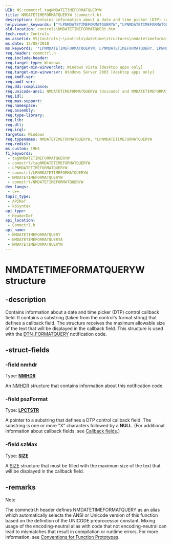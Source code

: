 ```yaml
---
UID: NS:commctrl.tagNMDATETIMEFORMATQUERYW
title: NMDATETIMEFORMATQUERYW (commctrl.h)
description: Contains information about a date and time picker (DTP) control callback field. (Unicode)
helpviewer_keywords: ["*LPNMDATETIMEFORMATQUERYW","LPNMDATETIMEFORMATQUERY","LPNMDATETIMEFORMATQUERY structure pointer [Windows Controls]","NMDATETIMEFORMATQUERY","NMDATETIMEFORMATQUERY structure [Windows Controls]","NMDATETIMEFORMATQUERYA","NMDATETIMEFORMATQUERYW","_win32_NMDATETIMEFORMATQUERY","_win32_NMDATETIMEFORMATQUERY_cpp","commctrl/LPNMDATETIMEFORMATQUERY","commctrl/NMDATETIMEFORMATQUERY","commctrl/NMDATETIMEFORMATQUERYA","commctrl/NMDATETIMEFORMATQUERYW","controls.NMDATETIMEFORMATQUERY","controls._win32_NMDATETIMEFORMATQUERY"]
old-location: controls\NMDATETIMEFORMATQUERY.htm
tech.root: Controls
ms.assetid: VS|Controls|~\controls\datetime\structures\nmdatetimeformatquery.htm
ms.date: 12/05/2018
ms.keywords: '*LPNMDATETIMEFORMATQUERYW, LPNMDATETIMEFORMATQUERY, LPNMDATETIMEFORMATQUERY structure pointer [Windows Controls], NMDATETIMEFORMATQUERY, NMDATETIMEFORMATQUERY structure [Windows Controls], NMDATETIMEFORMATQUERYA, NMDATETIMEFORMATQUERYW, _win32_NMDATETIMEFORMATQUERY, _win32_NMDATETIMEFORMATQUERY_cpp, commctrl/LPNMDATETIMEFORMATQUERY, commctrl/NMDATETIMEFORMATQUERY, commctrl/NMDATETIMEFORMATQUERYA, commctrl/NMDATETIMEFORMATQUERYW, controls.NMDATETIMEFORMATQUERY, controls._win32_NMDATETIMEFORMATQUERY'
req.header: commctrl.h
req.include-header: 
req.target-type: Windows
req.target-min-winverclnt: Windows Vista [desktop apps only]
req.target-min-winversvr: Windows Server 2003 [desktop apps only]
req.kmdf-ver: 
req.umdf-ver: 
req.ddi-compliance: 
req.unicode-ansi: NMDATETIMEFORMATQUERYW (Unicode) and NMDATETIMEFORMATQUERYA (ANSI)
req.idl: 
req.max-support: 
req.namespace: 
req.assembly: 
req.type-library: 
req.lib: 
req.dll: 
req.irql: 
targetos: Windows
req.typenames: NMDATETIMEFORMATQUERYW, *LPNMDATETIMEFORMATQUERYW
req.redist: 
ms.custom: 19H1
f1_keywords:
 - tagNMDATETIMEFORMATQUERYW
 - commctrl/tagNMDATETIMEFORMATQUERYW
 - LPNMDATETIMEFORMATQUERYW
 - commctrl/LPNMDATETIMEFORMATQUERYW
 - NMDATETIMEFORMATQUERYW
 - commctrl/NMDATETIMEFORMATQUERYW
dev_langs:
 - c++
topic_type:
 - APIRef
 - kbSyntax
api_type:
 - HeaderDef
api_location:
 - Commctrl.h
api_name:
 - NMDATETIMEFORMATQUERY
 - NMDATETIMEFORMATQUERYA
 - NMDATETIMEFORMATQUERYW
---
```


# NMDATETIMEFORMATQUERYW structure


## -description

Contains information about a date and time picker (DTP) control callback field. It contains a substring (taken from the control's format string) that defines a callback field. The structure receives the maximum allowable size of the text that will be displayed in the callback field. This structure is used with the <a href="/windows/desktop/Controls/dtn-formatquery">DTN_FORMATQUERY</a> notification code.

## -struct-fields

### -field nmhdr

Type: <b><a href="/windows/desktop/api/richedit/ns-richedit-nmhdr">NMHDR</a></b>

An <a href="/windows/desktop/api/richedit/ns-richedit-nmhdr">NMHDR</a> structure that contains information about this notification code.

### -field pszFormat

Type: <b><a href="/windows/desktop/WinProg/windows-data-types">LPCTSTR</a></b>

A pointer to a substring that defines a DTP control callback field. The substring is one or more "X" characters followed by a <b>NULL</b>. (For additional information about callback fields, see <a href="/windows/desktop/Controls/date-and-time-picker-controls">Callback fields</a>.)

### -field szMax

Type: <b><a href="/windows/win32/api/windef/ns-windef-size">SIZE</a></b>

A <a href="/windows/win32/api/windef/ns-windef-size">SIZE</a> structure that must be filled with the maximum size of the text that will be displayed in the callback field.

## -remarks

> [!NOTE]
> The commctrl.h header defines NMDATETIMEFORMATQUERY as an alias which automatically selects the ANSI or Unicode version of this function based on the definition of the UNICODE preprocessor constant. Mixing usage of the encoding-neutral alias with code that not encoding-neutral can lead to mismatches that result in compilation or runtime errors. For more information, see [Conventions for Function Prototypes](/windows/win32/intl/conventions-for-function-prototypes).

